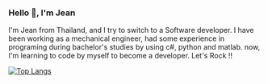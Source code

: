 ### Hello 👋, I'm Jean



I'm Jean from Thailand, and I try to switch to a Software developer. I have been working as a mechanical engineer, had some experience in programing during
bachelor's studies by using c#, python and matlab. now, I'm learning to code by myself to become a developer. Let's Rock !!

[![Top Langs](https://github-readme-stats.vercel.app/api/top-langs/?username=jeantrue&layout=compact)](https://github.com/anuraghazra/github-readme-stats)

<!--
[![Top Langs](https://github-readme-stats.vercel.app/api/top-langs/?username=jeantrue&layout=compact)](https://github.com/anuraghazra/github-readme-stats)



**jeantrue/jeantrue** is a ✨ _special_ ✨ repository because its `README.md` (this file) appears on your GitHub profile.

Here are some ideas to get you started:

- 🔭 I’m currently working on ...
- 🌱 I’m currently learning ...
- 👯 I’m looking to collaborate on ...
- 🤔 I’m looking for help with ...
- 💬 Ask me about ...
- 📫 How to reach me: ...
- 😄 Pronouns: ...
- ⚡ Fun fact: ...
-->
